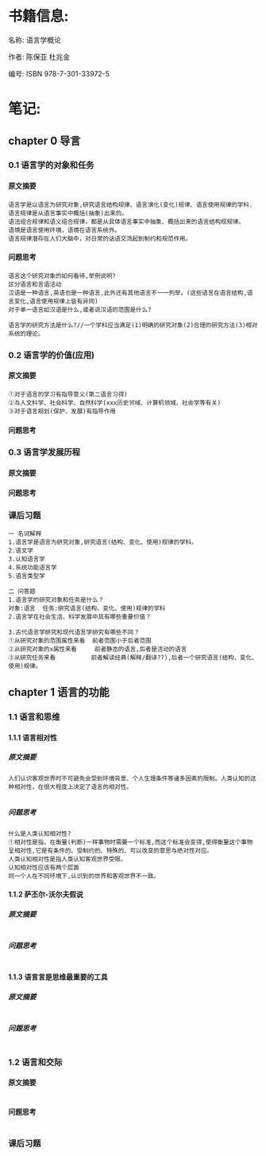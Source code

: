 # 书籍信息:
名称:  语言学概论

作者:  陈保亚 杜兆金

编号:  ISBN 978-7-301-33972-5

# 笔记:

## chapter 0 导言
### 0.1 语言学的对象和任务
#### 原文摘要
```
语言学是以语言为研究对象,研究语言结构规律、语言演化(变化)规律、语言使用规律的学科.
语言规律是从语言事实中概括(抽象)出来的。
语法组合规律和语义组合规律，都是从具体语言事实中抽象、概括出来的语言结构规规律。
语境是语言使用环境，语境在语言系统外。
语言规律潜存在人们大脑中，对日常的话语交流起到制约和规范作用。
```
#### 问题思考
```
语言这个研究对象的如何看待,举例说明?
区分语言和言语活动
汉语是一种语言,英语也是一种语言,此外还有其他语言不一一列举。(这些语言在语言结构,语言变化,语言使用规律上皆有异同)
对于单一语言如汉语是什么,或者说汉语的范围是什么?

语言学的研究方法是什么?//一个学科应当满足(1)明确的研究对象(2)合理的研究方法(3)相对系统的理论。
```
### 0.2 语言学的价值(应用)
#### 原文摘要
```
①对于语言的学习有指导意义(第二语言习得)
②与人文科学、社会科学、自然科学(xxx历史邻域、计算机领域、社会学等有关)
③对于语言规划(保护、发展)有指导作用
```
#### 问题思考
### 0.3 语言学发展历程
#### 原文摘要
#### 问题思考
### 课后习题
```
一 名词解释
1.语言学是语言为研究对象,研究语言(结构、变化、使用)规律的学科。
2.语文学
3.认知语言学
4.系统功能语言学　　
5.语言类型学

二 问答题
1.语言学的研究对象和任务是什么？
对象:语言  任务:研究语言(结构、变化、使用)规律的学科
2.语言学在社会生活、科学发展中具有哪些重要价值？

3.古代语言学研究和现代语言学研究有哪些不同？
①从研究对象的范围属性来看  前者范围小于后者范围
②从研究对象的x属性来看     前者静态的语言,后者是活动的语言
③从研究任务来看          前者解读经典(解释/翻译??),后者一个研究语言(结构、变化、使用)规律。
```
## chapter 1 语言的功能
### 1.1 语言和思维
#### 1.1.1 语言相对性
##### 原文摘要
```
人们认识客观世界时不可避免会受到环境背景、个人生理条件等诸多因素的限制。人类认知的这种相对性，在很大程度上决定了语言的相对性。


```
##### 问题思考
```
什么是人类认知相对性?
①相对性是指，在衡量(判断)一样事物时需要一个标准,而这个标准会变得,使得衡量这个事物呈相对性,它是有条件的、受制约的、特殊的、可以改变的意思与绝对性对应。
人类认知相对性是指人类认知客观世界受限。
认知相对性应该有两个层面
同一个人在不同环境下,认识到的世界和客观世界不一致。
```
#### 1.1.2 萨丕尔-沃尔夫假说
##### 原文摘要
```
```
##### 问题思考
```
```
#### 1.1.3 语言言是思维最重要的工具
##### 原文摘要
```
```
##### 问题思考
```
```
### 1.2 语言和交际
#### 原文摘要
```
```
#### 问题思考
```
```
### 课后习题
```

```
